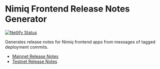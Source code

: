 # Nimiq Frontend Release Notes Generator

[![Netlify Status](https://api.netlify.com/api/v1/badges/850478f8-4665-4cb2-888f-e60645f6c471/deploy-status)](https://app.netlify.com/sites/nimiq-frontend-release-notes/deploys)

Generates release notes for Nimiq frontend apps from messages of tagged deployment commits.

* [Mainnet Release Notes](https://nimiq-frontend-release-notes.netlify.app/mainnet_releases.json)
* [Testnet Release Notes](https://nimiq-frontend-release-notes.netlify.app/testnet_releases.json)

